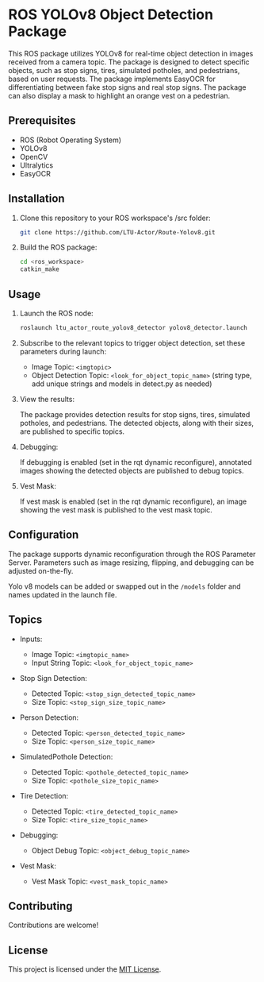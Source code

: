 # ROS YOLOv8 Object Detection Package

This ROS package utilizes YOLOv8 for real-time object detection in images received from a camera topic. The package is designed to detect specific objects, such as stop signs, tires, simulated potholes, and pedestrians, based on user requests. The package implements EasyOCR for differentiating between fake stop signs and real stop signs. The package can also display a mask to highlight an orange vest on a pedestrian.

## Prerequisites

- ROS (Robot Operating System)
- YOLOv8
- OpenCV
- Ultralytics
- EasyOCR

## Installation

1. Clone this repository to your ROS workspace's /src folder:

    ```bash
    git clone https://github.com/LTU-Actor/Route-Yolov8.git
    ```

2. Build the ROS package:

    ```bash
    cd <ros_workspace>
    catkin_make
    ```

## Usage

1. Launch the ROS node:

    ```bash
    roslaunch ltu_actor_route_yolov8_detector yolov8_detector.launch
    ```

2. Subscribe to the relevant topics to trigger object detection, set these parameters during launch:

    - Image Topic: `<imgtopic>`
    - Object Detection Topic: `<look_for_object_topic_name>` (string type, add unique strings and models in detect.py as needed)

3. View the results:

    The package provides detection results for stop signs, tires, simulated potholes, and pedestrians. The detected objects, along with their sizes, are published to specific topics.

4. Debugging:

    If debugging is enabled (set in the rqt dynamic reconfigure), annotated images showing the detected objects are published to debug topics.

5. Vest Mask:

    If vest mask is enabled (set in the rqt dynamic reconfigure), an image showing the vest mask is published to the vest mask topic.

## Configuration

The package supports dynamic reconfiguration through the ROS Parameter Server. Parameters such as image resizing, flipping, and debugging can be adjusted on-the-fly.

Yolo v8 models can be added or swapped out in the `/models` folder and names updated in the launch file.

## Topics

- Inputs:
    - Image Topic: `<imgtopic_name>`
    - Input String Topic: `<look_for_object_topic_name>`

- Stop Sign Detection:
    - Detected Topic: `<stop_sign_detected_topic_name>`
    - Size Topic: `<stop_sign_size_topic_name>`

- Person Detection:
    - Detected Topic: `<person_detected_topic_name>`
    - Size Topic: `<person_size_topic_name>`

- SimulatedPothole Detection:
    - Detected Topic: `<pothole_detected_topic_name>`
    - Size Topic: `<pothole_size_topic_name>`

- Tire Detection:
    - Detected Topic: `<tire_detected_topic_name>`
    - Size Topic: `<tire_size_topic_name>`

- Debugging:
    - Object Debug Topic: `<object_debug_topic_name>`

- Vest Mask:
    - Vest Mask Topic: `<vest_mask_topic_name>`
  
## Contributing

Contributions are welcome!

## License

This project is licensed under the [MIT License](LICENSE).
